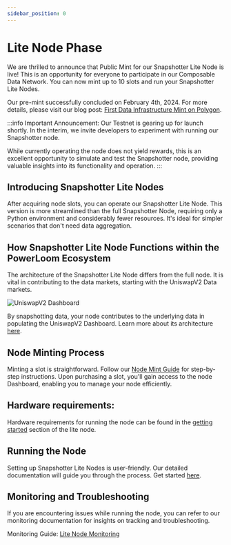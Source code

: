 ```yaml
---
sidebar_position: 0
---
```


# Lite Node Phase

We are thrilled to announce that Public Mint for our Snapshotter Lite Node is live! This is an opportunity for everyone to participate in our Composable Data Network. You can now mint up to 10 slots and run your Snapshotter Lite Nodes.

Our pre-mint successfully concluded on February 4th, 2024.
For more details, please visit our blog post: [First Data Infrastructure Mint on Polygon](https://blog.powerloom.io/first-data-infrastructure-mint-on-polygon-launching-over-10-000-data-nodes/).

:::info
Important Announcement: Our Testnet is gearing up for launch shortly. In the interim, we invite developers to experiment with running our Snapshotter node.

While currently operating the node does not yield rewards, this is an excellent opportunity to simulate and test the Snapshotter node, providing valuable insights into its functionality and operation.
:::

## Introducing Snapshotter Lite Nodes

After acquiring node slots, you can operate our Snapshotter Lite Node. This version is more streamlined than the full Snapshotter Node, requiring only a Python environment and considerably fewer resources. It's ideal for simpler scenarios that don't need data aggregation.

## How Snapshotter Lite Node Functions within the PowerLoom Ecosystem

The architecture of the Snapshotter Lite Node differs from the full node. It is vital in contributing to the data markets, starting with the UniswapV2 Data markets.

![UniswapV2 Dashboard](/images/uniswapv2-dashboard1.png)

 By snapshotting data, your node contributes to the underlying data in populating the UniswapV2 Dashboard. Learn more about its architecture [here](https://github.com/PowerLoom/snapshotter-lite?tab=readme-ov-file#overview).

## Node Minting Process

Minting a slot is straightforward. Follow our [Node Mint Guide](https://www.notion.so/Node-Slot-NFT-Mints-1a5e4f4de0164a1e877e233ea61fbd1f?pvs=21) for step-by-step instructions. Upon purchasing a slot, you'll gain access to the node Dashboard, enabling you to manage your node efficiently.

## Hardware requirements:

Hardware requirements for running the node can be found in the [getting started](../build-with-powerloom/snapshotter-node/lite-node/getting-started/#hardware-requirements) section of the lite node.

## Running the Node

Setting up Snapshotter Lite Nodes is user-friendly. Our detailed documentation will guide you through the process. Get started [here](../build-with-powerloom/snapshotter-node/lite-node/getting-started/).

## Monitoring and Troubleshooting

If you are encountering issues while running the node, you can refer to our monitoring documentation for insights on tracking and troubleshooting.

Monitoring Guide: [Lite Node Monitoring](../build-with-powerloom/snapshotter-node/lite-node/monitoring.md)